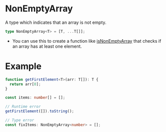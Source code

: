 # NonEmptyArray

A type which indicates that an array is not empty.

```typescript
type NonEmptyArray<T> = [T, ...T[]];
```

- You can use this to create a function like [isNonEmptyArray](https://slash.page/ko/libraries/common/utils/src/array/isnonemptyarray.i18n/) that checks if an array has at least one element.

# Example

```typescript
function getFirstElement<T>(arr: T[]): T {
  return arr[0];
}

const items: number[] = [];

// Runtime error
getFirstElement([]).toString();

// Type error
const fixItems: NonEmptyArray<number> = [];
```
